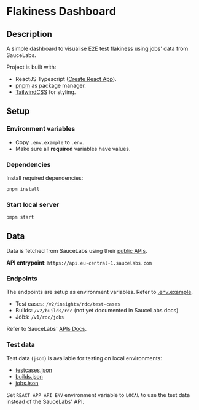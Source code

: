 # Flakiness Dashboard
## **Description**
A simple dashboard to visualise E2E test flakiness using jobs' data from SauceLabs.

Project is built with:
- ReactJS Typescript ([Create React App](https://create-react-app.dev/)).
- [pnpm](https://pnpm.io/) as package manager.
- [TailwindCSS](https://tailwindcss.com/) for styling.

## **Setup**
### **Environment variables** ###

- Copy `.env.example` to `.env`.
- Make sure all **required** variables have values.

### **Dependencies**
Install required dependencies:
```
pnpm install
```
### **Start local server**
```
pmpm start
```

## **Data**
Data is fetched from SauceLabs using their [public APIs](https://docs.saucelabs.com/dev/api/).

**API entrypoint**: `https://api.eu-central-1.saucelabs.com`

### **Endpoints**
The endpoints are setup as environment variables.
Refer to [.env.example](.env.example).

- Test cases: `/v2/insights/rdc/test-cases`
- Builds: `/v2/builds/rdc` (not yet documented in SauceLabs docs)
- Jobs: `/v1/rdc/jobs`

Refer to SauceLabs' [APIs Docs](https://docs.saucelabs.com/dev/api/).

### **Test data**

Test data (`json`) is available for testing on local environments:
- [testcases.json](src/api/testcases.json)
- [builds.json](src/api/builds.json)
- [jobs.json](src/api/jobs.json)

Set `REACT_APP_API_ENV` environment variable to `LOCAL` to use the test data instead of the SauceLabs' API.

